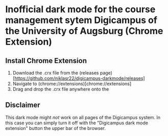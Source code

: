 # Inofficial dark mode for the course management sytem Digicampus of the University of Augsburg (Chrome Extension)

## Install Chrome Extension

1. Download the .crx file from the (releases page)[https://github.com/niklasr22/digicampus-darkmode/releases]
2. Navigate to (chrome://extensions)[chrome://extensions]
3. Drag and drop the .crx file anywhere onto the 

## Disclaimer

This dark mode might _not_ work on all pages of the Digicampus system. In this case you can simply turn it off with the "Digicampus dark mode extension" button the upper bar of the browser.